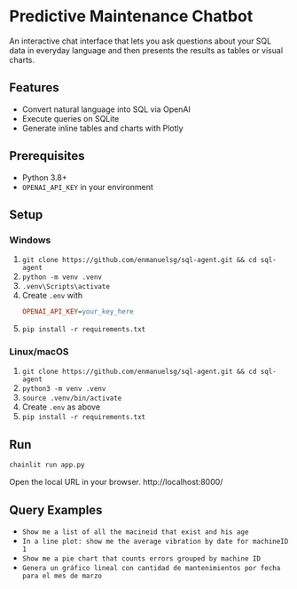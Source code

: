 # Predictive Maintenance Chatbot

An interactive chat interface that lets you ask questions about your SQL data in everyday language and then presents the results as tables or visual charts.

## Features
- Convert natural language into SQL via OpenAI  
- Execute queries on SQLite  
- Generate inline tables and charts with Plotly

## Prerequisites
- Python 3.8+  
- `OPENAI_API_KEY` in your environment

## Setup

### Windows
1. `git clone https://github.com/enmanuelsg/sql-agent.git && cd sql-agent`  
2. `python -m venv .venv`  
3. `.venv\Scripts\activate`  
4. Create `.env` with  
   ```ini
   OPENAI_API_KEY=your_key_here
   ```  
5. `pip install -r requirements.txt`

### Linux/macOS
1. `git clone https://github.com/enmanuelsg/sql-agent.git && cd sql-agent`  
2. `python3 -m venv .venv`  
3. `source .venv/bin/activate`  
4. Create `.env` as above  
5. `pip install -r requirements.txt`

## Run
```bash
chainlit run app.py
```
Open the local URL in your browser. http://localhost:8000/

## Query Examples
- `Show me a list of all the macineid that exist and his age`
- `In a line plot: show me the average vibration by date for machineID 1`
- `Show me a pie chart that counts errors grouped by machine ID`
- `Genera un gráfico lineal con cantidad de mantenimientos por fecha para el mes de marzo`
